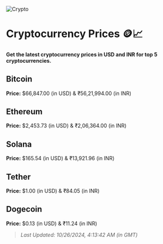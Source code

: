 
![Crypto](https://www.techguide.com.au/wp-content/uploads/2020/11/crypto3.jpeg)

# Cryptocurrency Prices 🪙📈

#### Get the latest cryptocurrency prices in USD and INR for top 5 cryptocurrencies.

## Bitcoin

**Price:** $66,847.00 (in USD) & ₹56,21,994.00 (in INR)

## Ethereum

**Price:** $2,453.73 (in USD) & ₹2,06,364.00 (in INR)

## Solana

**Price:** $165.54 (in USD) & ₹13,921.96 (in INR)

## Tether

**Price:** $1.00 (in USD) & ₹84.05 (in INR)

## Dogecoin

**Price:** $0.13 (in USD) & ₹11.24 (in INR)

> _Last Updated: 10/26/2024, 4:13:42 AM (in GMT)_
